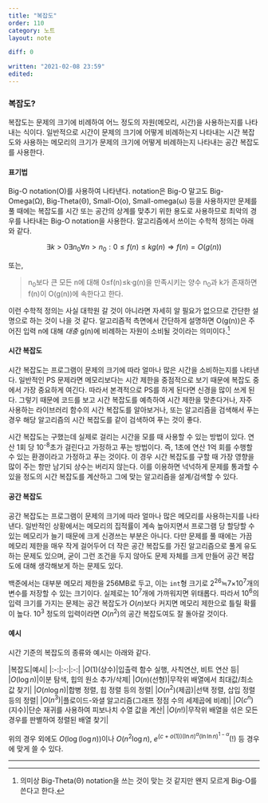 ```yaml
---
title: "복잡도"
order: 110
category: 노트
layout: note

diff: 0

written: "2021-02-08 23:59"
edited: 
---
```


### 복잡도?

복잡도는 문제의 크기에 비례하여 어느 정도의 자원(메모리, 시간)을 사용하는지를 나타내는 식이다. 일반적으로 시간이 문제의 크기에 어떻게 비례하는지 나타내는 시간 복잡도와 사용하는 메모리의 크기가 문제의 크기에 어떻게 비례하는지 나타내는 공간 복잡도를 사용한다.

#### 표기법

Big-O notation(O)를 사용하여 나타낸다. notation은 Big-O 말고도 Big-Omega(Ω), Big-Theta(Θ), Small-O(o), Small-omega(ω) 등을 사용하지만 문제를 풀 때에는 복잡도를 시간 또는 공간의 상계를 맞추기 위한 용도로 사용하므로 최악의 경우를 나타내는 Big-O notation을 사용한다. 알고리즘에서 쓰이는 수학적 정의는 아래와 같다.

$$\exists k>0 \exists n_0\forall n>n_0 :0\le f(n)\le kg(n)\Rightarrow f(n)=O(g(n))$$

또는,

> n<sub>0</sub>보다 큰 모든 n에 대해 0≤f(n)≤k·g(n)을 만족시키는 양수 n<sub>0</sub>과 k가 존재하면 f(n)이 O(g(n))에 속한다고 한다.

이런 수학적 정의는 사실 대학원 갈 것이 아니라면 자세히 알 필요가 없으므로 간단한 설명으로 하는 것이 나을 것 같다. 알고리즘적 측면에서 간단하게 설명하면 O(g(n))은 주어진 입력 n에 대해 *대충* g(n)에 비례하는 자원이 소비될 것이라는 의미이다.[^1]

#### 시간 복잡도

시간 복잡도는 프로그램이 문제의 크기에 따라 얼마나 많은 시간을 소비하는지를 나타낸다. 일반적인 PS 문제라면 메모리보다는 시간 제한을 중점적으로 보기 때문에 복잡도 중에서 가장 중요하게 여긴다. 따라서 본격적으로 PS를 하게 된다면 신경을 많이 쓰게 된다. 그렇기 때문에 코드를 보고 시간 복잡도를 예측하여 시간 제한을 맞춘다거나, 자주 사용하는 라이브러리 함수의 시간 복잡도를 알아보거나, 또는 알고리즘을 검색해서 푸는 경우 해당 알고리즘의 시간 복잡도를 같이 검색하여 푸는 것이 좋다.

시간 복잡도는 구했는데 실제로 걸리는 시간을 모를 때 사용할 수 있는 방법이 있다. 연산 1회 당 10<sup>-8</sup>초가 걸린다고 가정하고 푸는 방법이다. 즉, 1초에 연산 1억 회를 수행할 수 있는 환경이라고 가정하고 푸는 것이다. 이 경우 시간 복잡도를 구할 때 가장 영향을 많이 주는 항만 남기되 상수는 버리지 않는다. 이를 이용하면 넉넉하게 문제를 통과할 수 있을 정도의 시간 복잡도를 계산하고 그에 맞는 알고리즘을 설계/검색할 수 있다.

#### 공간 복잡도

공간 복잡도는 프로그램이 문제의 크기에 따라 얼마나 많은 메모리를 사용하는지를 나타낸다. 일반적인 상황에서는 메모리의 집적률이 계속 높아지면서 프로그램 당 할당할 수 있는 메모리가 늘기 때문에 크게 신경쓰는 부분은 아니다. 다만 문제를 풀 때에는 가끔 메모리 제한을 매우 작게 걸어두어 더 작은 공간 복잡도를 가진 알고리즘으로 풀게 유도하는 문제도 있으며, 굳이 그런 조건을 두지 않아도 문제 자체를 크게 만들어 공간 복잡도에 대해 생각해보게 하는 문제도 있다.

백준에서는 대부분 메모리 제한을 256MB로 두고, 이는 `int`형 크기로 2<sup>26</sup>≒7×10<sup>7</sup>개의 변수를 저장할 수 있는 크기이다. 실제로는 10<sup>7</sup>개에 가까워지면 위태롭다. 따라서 10<sup>6</sup>의 입력 크기를 가지는 문제는 공간 복잡도가 $O(n)$보다 커지면 메모리 제한으로 틀릴 확률이 높다. 10<sup>3</sup> 정도의 입력이라면 $O(n^2)$의 공간 복잡도여도 잘 돌아갈 것이다.

#### 예시

시간 기준의 복잡도의 종류와 예시는 아래와 같다.

|복잡도|예시|
|:-:|:-:|:-:|
|$O(1)$(상수)|입출력 함수 실행, 사칙연산, 비트 연산 등|
|$O(\log n)$|이분 탐색, 힙의 원소 추가/삭제|
|$O(n)$(선형)|무작위 배열에서 최대값/최소값 찾기|
|$O(n\log n)$|합병 정렬, 힙 정렬 등의 정렬|
|$O(n^2)$(제곱)|선택 정렬, 삽입 정렬 등의 정렬|
|$O(n^3)$|플로이드-와셜 알고리즘(그래프 정점 수의 세제곱에 비례)|
|$O(c^n)$(지수)|단순 재귀를 사용하여 피보나치 수열 값을 계산|
|$O(n!)$|무작위 배열을 섞은 모든 경우를 판별하여 정렬된 배열 찾기|

위의 경우 외에도 $O(\log(\log n))$이나 $O(n^2 \log n)$, $e^{(c+o(1))(\ln n)^{\alpha}(\ln\ln n)^{1-\alpha}}$(!) 등 경우에 맞게 쓸 수 있다.

<hr/>

[^1]: 의미상 Big-Theta(Θ) notation을 쓰는 것이 맞는 것 같지만 왠지 모르게 Big-O를 쓴다고 한다.
